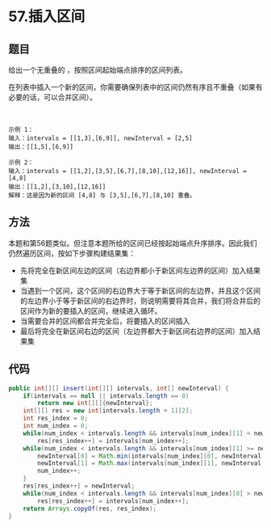 # 57.插入区间


## 题目
给出一个无重叠的 ，按照区间起始端点排序的区间列表。

在列表中插入一个新的区间，你需要确保列表中的区间仍然有序且不重叠（如果有必要的话，可以合并区间）。

 

    示例 1：
    输入：intervals = [[1,3],[6,9]], newInterval = [2,5]
    输出：[[1,5],[6,9]]

    示例 2：
    输入：intervals = [[1,2],[3,5],[6,7],[8,10],[12,16]], newInterval = [4,8]
    输出：[[1,2],[3,10],[12,16]]
    解释：这是因为新的区间 [4,8] 与 [3,5],[6,7],[8,10] 重叠。


## 方法
本题和第56题类似。但注意本题所给的区间已经按起始端点升序排序。因此我们仍然遍历区间，按如下步骤构建结果集：
* 先将完全在新区间左边的区间（右边界都小于新区间左边界的区间）加入结果集
* 当遇到一个区间，这个区间的右边界大于等于新区间的左边界，并且这个区间的左边界小于等于新区间的右边界时，则说明需要将其合并，我们将合并后的区间作为新的要插入的区间，继续进入循环。
* 当需要合并的区间都合并完全后，将要插入的区间插入
* 最后将完全在新区间右边的区间（左边界都大于新区间右边界的区间）加入结果集

## 代码
```java
public int[][] insert(int[][] intervals, int[] newInterval) {
    if(intervals == null || intervals.length == 0)
        return new int[][]{newInterval};
    int[][] res = new int[intervals.length + 1][2];
    int res_index = 0;
    int num_index = 0;
    while(num_index < intervals.length && intervals[num_index][1] < newInterval[0])
        res[res_index++] = intervals[num_index++];
    while(num_index < intervals.length && intervals[num_index][1] >= newInterval[0] && intervals[num_index][0] <= newInterval[1]){
        newInterval[0] = Math.min(intervals[num_index][0], newInterval[0]);
        newInterval[1] = Math.max(intervals[num_index][1], newInterval[1]);
        num_index++;
    }
    res[res_index++] = newInterval;
    while(num_index < intervals.length && intervals[num_index][0] > newInterval[1])
        res[res_index++] = intervals[num_index++];
    return Arrays.copyOf(res, res_index);
}
```
